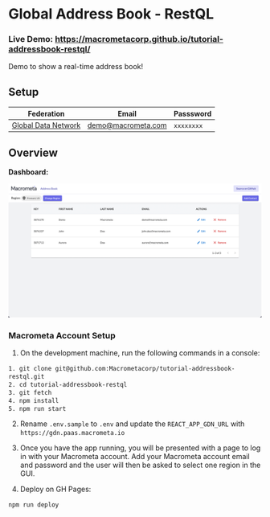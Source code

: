 # Global Address Book - RestQL

### Live Demo: https://macrometacorp.github.io/tutorial-addressbook-restql/

Demo to show a real-time address book!

## Setup

| **Federation**                                        | **Email**          | **Passsword** |
| ----------------------------------------------------- | ------------------ | ------------- |
| [Global Data Network](https://gdn.paas.macrometa.io/) | demo@macrometa.com | `xxxxxxxx`    |

## Overview

**Dashboard:**

![dashboard.png](dashboard.png)

### Macrometa Account Setup

1. On the development machine, run the following commands in a console:

```
1. git clone git@github.com:Macrometacorp/tutorial-addressbook-restql.git
2. cd tutorial-addressbook-restql
3. git fetch
4. npm install
5. npm run start
```

2. Rename `.env.sample` to `.env` and update the `REACT_APP_GDN_URL` with `https://gdn.paas.macrometa.io`

3. Once you have the app running, you will be presented with a page to log in with your Macrometa account. Add your Macrometa account email and password and the user will then be asked to select one region in the GUI.

4. Deploy on GH Pages:

```
npm run deploy
```
